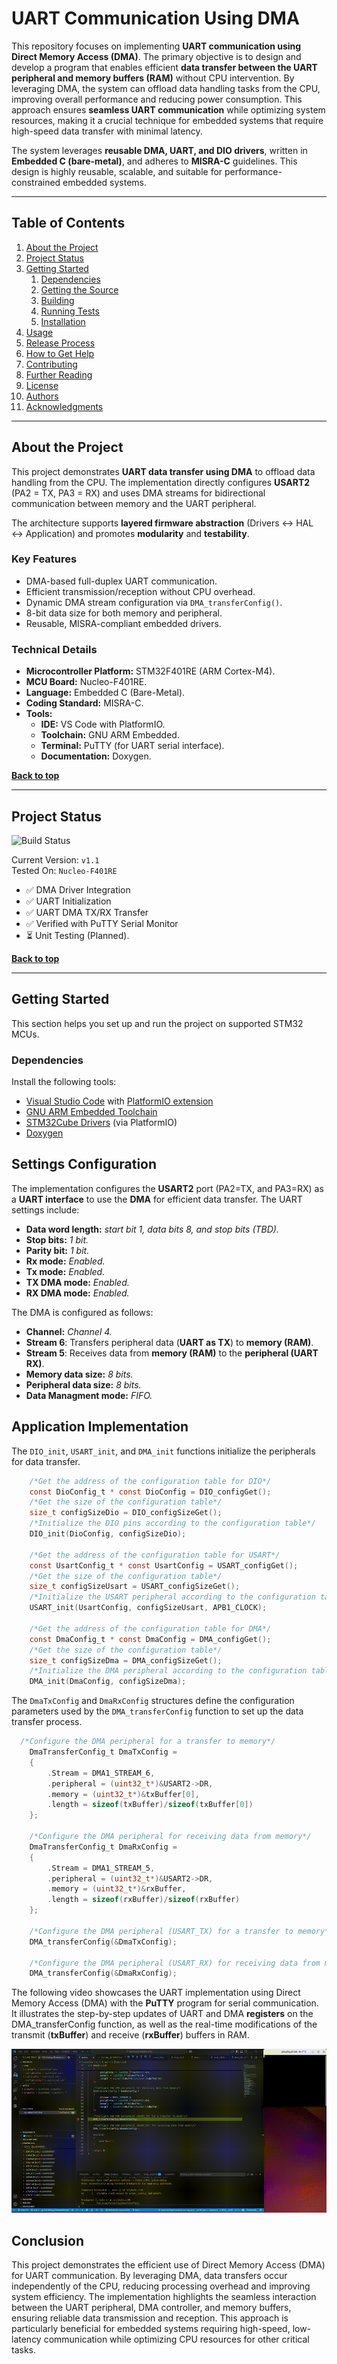 # UART Communication Using DMA

This repository focuses on implementing **UART communication using Direct Memory Access (DMA)**. The primary objective is to design and develop a program that enables efficient **data transfer between the UART peripheral and memory buffers (RAM)** without CPU intervention. By leveraging DMA, the system can offload data handling tasks from the CPU, improving overall performance and reducing power consumption. This approach ensures **seamless UART communication** while optimizing system resources, making it a crucial technique for embedded systems that require high-speed data transfer with minimal latency.

The system leverages **reusable DMA, UART, and DIO drivers**, written in **Embedded C (bare-metal)**, and adheres to **MISRA-C** guidelines. This design is highly reusable, scalable, and suitable for performance-constrained embedded systems.

---

## Table of Contents

1. [About the Project](#about-the-project)  
2. [Project Status](#project-status)  
3. [Getting Started](#getting-started)  
   1. [Dependencies](#dependencies)  
   2. [Getting the Source](#getting-the-source)  
   3. [Building](#building)  
   4. [Running Tests](#running-tests)  
   5. [Installation](#installation)  
4. [Usage](#usage)  
5. [Release Process](#release-process)  
6. [How to Get Help](#how-to-get-help)  
7. [Contributing](#contributing)  
8. [Further Reading](#further-reading)  
9. [License](#license)  
10. [Authors](#authors)  
11. [Acknowledgments](#acknowledgments)  

---

## About the Project

This project demonstrates **UART data transfer using DMA** to offload data handling from the CPU. The implementation directly configures **USART2** (PA2 = TX, PA3 = RX) and uses DMA streams for bidirectional communication between memory and the UART peripheral.

The architecture supports **layered firmware abstraction** (Drivers ↔ HAL ↔ Application) and promotes **modularity** and **testability**.

### Key Features

- DMA-based full-duplex UART communication.  
- Efficient transmission/reception without CPU overhead.  
- Dynamic DMA stream configuration via `DMA_transferConfig()`.  
- 8-bit data size for both memory and peripheral.  
- Reusable, MISRA-compliant embedded drivers.

### Technical Details

- **Microcontroller Platform:** STM32F401RE (ARM Cortex-M4).  
- **MCU Board:** Nucleo-F401RE.  
- **Language:** Embedded C (Bare-Metal).  
- **Coding Standard:** MISRA-C.  
- **Tools:**
  - **IDE:** VS Code with PlatformIO.  
  - **Toolchain:** GNU ARM Embedded.  
  - **Terminal:** PuTTY (for UART serial interface).  
  - **Documentation:** Doxygen.  

**[Back to top](#table-of-contents)**

---

## Project Status

![Build Status](https://img.shields.io/badge/build-passing-brightgreen)

Current Version: `v1.1`  
Tested On: `Nucleo-F401RE`  

- ✅ DMA Driver Integration  
- ✅ UART Initialization  
- ✅ UART DMA TX/RX Transfer  
- ✅ Verified with PuTTY Serial Monitor
- ⏳ Unit Testing (Planned).

**[Back to top](#table-of-contents)**

---


## Getting Started

This section helps you set up and run the project on supported STM32 MCUs.

### Dependencies

Install the following tools:
- [Visual Studio Code](https://code.visualstudio.com/) with [PlatformIO extension](https://platformio.org/install)  
- [GNU ARM Embedded Toolchain](https://developer.arm.com/downloads/-/gnu-rm)  
- [STM32Cube Drivers](https://www.st.com/en/ecosystems/stm32cube.html) (via PlatformIO)  
- [Doxygen](https://doxygen.nl/manual/install.html)  








## Settings Configuration

The implementation configures the **USART2** port (PA2=TX, and PA3=RX) as a **UART interface** to use the **DMA** for efficient data transfer. The UART settings include:

- **Data word length:** _start bit 1, data bits 8, and stop bits (TBD)._
- **Stop bits:** _1 bit._
- **Parity bit:** _1 bit._
- **Rx mode:** _Enabled._
- **Tx mode:** _Enabled._
- **TX DMA mode:** _Enabled._
- **RX DMA mode:** _Enabled._

The DMA is configured as follows:  
- **Channel:** _Channel 4._
- **Stream 6**: Transfers peripheral data (**UART as TX**) to **memory (RAM)**.  
- **Stream 5**: Receives data from **memory (RAM)** to the **peripheral (UART RX)**.  
- **Memory data size:** _8 bits._
- **Peripheral data size:** _8 bits._
- **Data Managment mode:** _FIFO._ 

## Application Implementation 

The `DIO_init`, `USART_init`, and `DMA_init` functions initialize the peripherals for data transfer.

```c
    /*Get the address of the configuration table for DIO*/
    const DioConfig_t * const DioConfig = DIO_configGet();
    /*Get the size of the configuration table*/
    size_t configSizeDio = DIO_configSizeGet();
    /*Initialize the DIO pins according to the configuration table*/
    DIO_init(DioConfig, configSizeDio);

    /*Get the address of the configuration table for USART*/
    const UsartConfig_t * const UsartConfig = USART_configGet();
    /*Get the size of the configuration table*/
    size_t configSizeUsart = USART_configSizeGet();
    /*Initialize the USART peripheral according to the configuration table*/
    USART_init(UsartConfig, configSizeUsart, APB1_CLOCK);

    /*Get the address of the configuration table for DMA*/
    const DmaConfig_t * const DmaConfig = DMA_configGet();
    /*Get the size of the configuration table*/
    size_t configSizeDma = DMA_configSizeGet();
    /*Initialize the DMA peripheral according to the configuration table*/
    DMA_init(DmaConfig, configSizeDma);
```
The `DmaTxConfig` and `DmaRxConfig` structures define the configuration parameters used by the `DMA_transferConfig` function to set up the data transfer process.
```c
  /*Configure the DMA peripheral for a transfer to memory*/
    DmaTransferConfig_t DmaTxConfig =
    {
        .Stream = DMA1_STREAM_6,
        .peripheral = (uint32_t*)&USART2->DR,
        .memory = (uint32_t*)&txBuffer[0],
        .length = sizeof(txBuffer)/sizeof(txBuffer[0])
    };

    /*Configure the DMA peripheral for receiving data from memory*/
    DmaTransferConfig_t DmaRxConfig =
    {
        .Stream = DMA1_STREAM_5,
        .peripheral = (uint32_t*)&USART2->DR,
        .memory = (uint32_t*)&rxBuffer,
        .length = sizeof(rxBuffer)/sizeof(rxBuffer)
    };

    /*Configure the DMA peripheral (USART_TX) for a transfer to memory*/
    DMA_transferConfig(&DmaTxConfig);

    /*Configure the DMA peripheral (USART_RX) for receiving data from memory*/
    DMA_transferConfig(&DmaRxConfig);
```

The following video showcases the UART implementation using Direct Memory Access (DMA) with the **PuTTY** program for serial communication. It illustrates the step-by-step updates of UART and DMA **registers** on the DMA_transferConfig function, as well as the real-time modifications of the transmit (**txBuffer**) and receive (**rxBuffer**) buffers in RAM.

![Implementation](https://github.com/JoseLuis-Figueroa/DMA-Driver/blob/main/Documentation/doxygen/images/Output_gif.gif)

## Conclusion

This project demonstrates the efficient use of Direct Memory Access (DMA) for UART communication. By leveraging DMA, data transfers occur independently of the CPU, reducing processing overhead and improving system efficiency. The implementation highlights the seamless interaction between the UART peripheral, DMA controller, and memory buffers, ensuring reliable data transmission and reception. This approach is particularly beneficial for embedded systems requiring high-speed, low-latency communication while optimizing CPU resources for other critical tasks.


